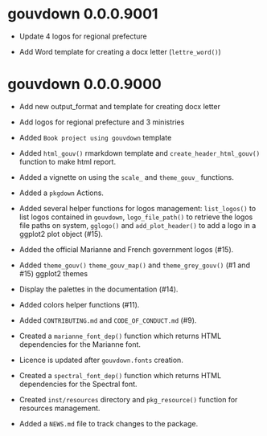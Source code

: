 # gouvdown 0.0.0.9001

* Update 4 logos for regional prefecture

* Add Word template for creating a docx letter (`lettre_word()`)

# gouvdown 0.0.0.9000

* Add new output_format and template for creating docx letter

* Add logos for regional prefecture and 3 ministries

* Added `Book project using gouvdown` template

* Added `html_gouv()` rmarkdown template and `create_header_html_gouv()` function to make html report.

* Added a vignette on using the `scale_` and `theme_gouv_` functions.

* Added a `pkgdown` Actions.

* Added several helper functions for logos management: `list_logos()` to list logos contained in `gouvdown`, `logo_file_path()` to retrieve the logos file paths on system, `gglogo()` and `add_plot_header()` to add a logo in a ggplot2 plot object (#15).

* Added the official Marianne and French government logos (#15). 

* Added `theme_gouv()` `theme_gouv_map()` and `theme_grey_gouv()` (#1 and #15) ggplot2 themes

* Display the palettes in the documentation (#14).

* Added colors helper functions (#11).

* Added `CONTRIBUTING.md` and `CODE_OF_CONDUCT.md` (#9).

* Created a `marianne_font_dep()` function which returns HTML dependencies for
the Marianne font.

* Licence is updated after `gouvdown.fonts` creation.

* Created a `spectral_font_dep()` function which returns HTML dependencies for
the Spectral font.

* Created `inst/resources` directory and `pkg_resource()` function for 
resources management.

* Added a `NEWS.md` file to track changes to the package.
